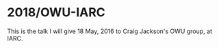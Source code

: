2018/OWU-IARC
=============

This is the talk I will give 18 May, 2016 to Craig Jackson's OWU group, at IARC.

